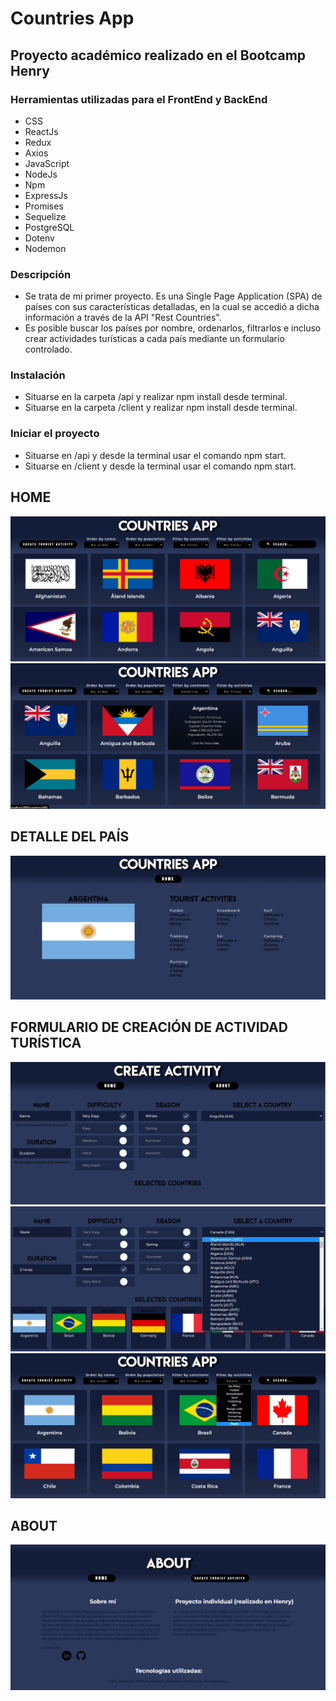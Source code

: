 # Countries App

## Proyecto académico realizado en el Bootcamp Henry

### Herramientas utilizadas para el FrontEnd y BackEnd

- CSS
- ReactJs
- Redux
- Axios
- JavaScript
- NodeJs
- Npm
- ExpressJs
- Promises
- Sequelize
- PostgreSQL
- Dotenv
- Nodemon
  

### Descripción
* Se trata de mi primer proyecto. Es una Single Page Application (SPA) de países con sus características detalladas, en la cual se accedió a dicha información a través de la API "Rest Countries".
* Es posible buscar los países por nombre, ordenarlos, filtrarlos e incluso crear actividades turísticas a cada país mediante un formulario controlado.

### Instalación
* Situarse en la carpeta /api y realizar npm install desde terminal. 
* Situarse en la carpeta /client y realizar npm install desde terminal.

### Iniciar el proyecto
* Situarse en /api y desde la terminal usar el comando npm start.
* Situarse en /client y desde la terminal usar el comando npm start.

## HOME
<img src = "./Home1.png" >
<img src = "./Home2.png" >

## DETALLE DEL PAÍS
<img src = "./Id.png" >

## FORMULARIO DE CREACIÓN DE ACTIVIDAD TURÍSTICA
<img src = "./Form1.png" >
<img src = "./Form2.png" >
<img src = "./FilterAct.png" >

## ABOUT
<img src = "./About.png" >
